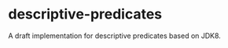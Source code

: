 descriptive-predicates
======================

A draft implementation for descriptive predicates based on JDK8.


